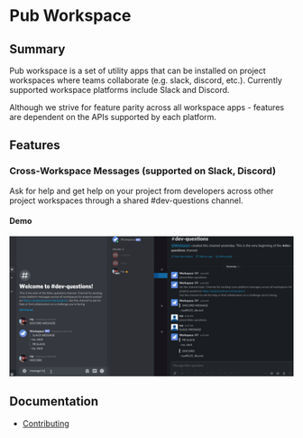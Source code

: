 # Pub Workspace
## Summary
Pub workspace is a set of utility apps that can be installed on project workspaces where teams collaborate (e.g. slack, discord, etc.). Currently supported workspace platforms include Slack and Discord. 

Although we strive for feature parity across all workspace apps - features are dependent on the APIs supported by each platform.

## Features

### Cross-Workspace Messages (supported on Slack, Discord)
Ask for help and get help on your project from developers across other project workspaces through a shared #dev-questions channel.

#### Demo
![Cross-Workspace Messages Demo](./docs/demo.gif "Cross-Workspace Messages Demo")

## Documentation

- [Contributing](./docs/CONTRIBUTING.md)